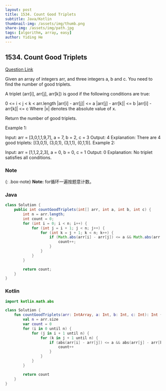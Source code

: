 ```yaml
---
layout: post
title: 1534. Count Good Triplets
subtitle: Java/Kotlin
thumbnail-img: /assets/img/thumb.png
share-img: /assets/img/path.jpg
tags: [algorithm, array, easy]
author: Yiding He
---
```


## 1534. Count Good Triplets

[Question Link](https://leetcode.cn/problems/count-good-triplets/description/)

Given an array of integers arr, and three integers a, b and c. You need to find the number of good triplets.

A triplet (arr[i], arr[j], arr[k]) is good if the following conditions are true:

0 <= i < j < k < arr.length
|arr[i] - arr[j]| <= a
|arr[j] - arr[k]| <= b
|arr[i] - arr[k]| <= c
Where |x| denotes the absolute value of x.

Return the number of good triplets.

 

Example 1:

Input: arr = [3,0,1,1,9,7], a = 7, b = 2, c = 3
Output: 4
Explanation: There are 4 good triplets: [(3,0,1), (3,0,1), (3,1,1), (0,1,1)].
Example 2:

Input: arr = [1,1,2,2,3], a = 0, b = 0, c = 1
Output: 0
Explanation: No triplet satisfies all conditions.

### Note

{: .box-note}
**Note:** for循环一遍按题意计数。


### Java

```java
class Solution {
    public int countGoodTriplets(int[] arr, int a, int b, int c) {
        int n = arr.length;
        int count = 0;
        for (int i = 0; i < n; i++) {
            for (int j = i + 1; j < n; j++) {
                for (int k = j + 1; k < n; k++) {
                    if (Math.abs(arr[i] - arr[j]) <= a && Math.abs(arr[j] - arr[k]) <= b && Math.abs(arr[i] - arr[k]) <= c) {
                        count++;
                    }
                }
            }
        }

        return count;
    }
}
```

### Kotlin

```kotlin
import kotlin.math.abs

class Solution {
    fun countGoodTriplets(arr: IntArray, a: Int, b: Int, c: Int): Int {
        val n = arr.size
        var count = 0
        for (i in 0 until n) {
            for (j in i + 1 until n) {
                for (k in j + 1 until n) {
                    if (abs(arr[i] - arr[j]) <= a && abs(arr[j] - arr[k]) <= b && abs(arr[i] - arr[k]) <= c) {
                        count++
                    }
                }
            }
        }

        return count
    }
}
```
